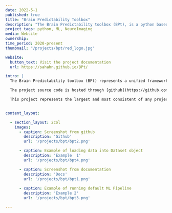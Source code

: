 ```yaml
---
date: 2022-5-1
published: true
title: "Brain Predictability Toolbox"
description: "The Brain Predictability toolbox (BPt), is a python based Machine Learning library designed for neuroimaging."
project_tags: python, ML, NeuroImaging
media: Website
ownership:
time_period: 2020-present
thumbnail: "/projects/bpt/red_logo.jpg"

website:
  button_text: Visit the project documentation
  url: https://sahahn.github.io/BPt/

intro: |
  The Brain Predictability toolbox (BPt) represents a unified framework of machine learning (ML) tools designed to work with both tabulated data (e.g. brain derived, psychiatric, behavioral and physiological variables) and neuroimaging specific data (e.g. brain volumes and surfaces). This package is suitable for investigating a wide range of different neuroimaging-based ML questions, in particular, those queried from large human datasets.

  The project source code is hosted through [github](https://github.com/sahahn/BPt), as well as the project [documentation](https://sahahn.github.io/BPt/). A paper describing this work  was published in [Bioinformatics](https://academic.oup.com/bioinformatics/article-abstract/37/11/1637/5995310?login=false) in 2021, and is also avaliable on [arvix](https://arxiv.org/abs/2011.01715).

  This project represents the largest and most consistent of any project I have worked on. In the process of developing the library, I learned a great deal about how to generally structure growing code-bases as well as what not to do... (the first iteration of the project may or may not have grown into a giant god class that I had to spend two weeks de-fusing into its current state). The current version of the library has all sorts of other nice things built in too, like automatically generated documentation, CI testing across devices through GitHub Actions and more.


content_layout:

  - section_layout: 2col
    images:
      - caption: Screenshot from github
        description: 'Github'
        url: '/projects/bpt/bpt2.png'

      - caption: Example of loading data into Dataset object
        description: 'Example  1'
        url: '/projects/bpt/bpt4.png'

      - caption: Screenshot from documentation
        description: 'Docs'
        url: '/projects/bpt/bpt1.png'
        
      - caption: Example of running default ML Pipeline
        description: 'Example 2'
        url: '/projects/bpt/bpt3.png'

---
```

